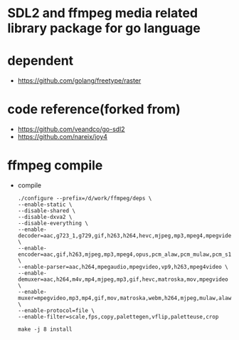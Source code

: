 # SDL2 and ffmpeg media related library package for go language

# dependent
* https://github.com/golang/freetype/raster

# code reference(forked from)
* https://github.com/veandco/go-sdl2
* https://github.com/nareix/joy4

# ffmpeg compile
* compile
    ```
    ./configure --prefix=/d/work/ffmpeg/deps \
    --enable-static \
    --disable-shared \
    --disable-dxva2 \
    --disable-everything \
    --enable-decoder=aac,g723_1,g729,gif,h263,h264,hevc,mjpeg,mp3,mpeg4,mpegvideo,opus,pcm_alaw,pcm_mulaw,pcm_s16be,pcm_s16be_planar,pcm_s16le,pcm_s16le_planar,srt,movtext,subrip,text,vp8,vp9 \
    --enable-encoder=aac,gif,h263,mjpeg,mp3,mpeg4,opus,pcm_alaw,pcm_mulaw,pcm_s16be,pcm_s16be_planar,pcm_s16le,pcm_s16le_planar,srt,movtext,subbrip,text \
    --enable-parser=aac,h264,mpegaudio,mpegvideo,vp9,h263,mpeg4video \
    --enable-demuxer=aac,h264,m4v,mp4,mjpeg,mp3,gif,hevc,matroska,mov,mpegvideo \
    --enable-muxer=mpegvideo,mp3,mp4,gif,mov,matroska,webm,h264,mjpeg,mulaw,alaw,opus,aac \
    --enable-protocol=file \
    --enable-filter=scale,fps,copy,palettegen,vflip,paletteuse,crop
    
    make -j 8 install
    ```
